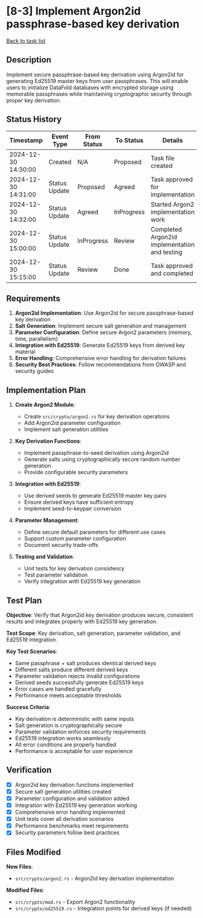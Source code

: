 # [8-3] Implement Argon2id passphrase-based key derivation

[Back to task list](./tasks.md)

## Description

Implement secure passphrase-based key derivation using Argon2id for generating Ed25519 master keys from user passphrases. This will enable users to initialize DataFold databases with encrypted storage using memorable passphrases while maintaining cryptographic security through proper key derivation.

## Status History

| Timestamp | Event Type | From Status | To Status | Details | User |
|-----------|------------|-------------|-----------|---------|------|
| 2024-12-30 14:30:00 | Created | N/A | Proposed | Task file created | AI Agent |
| 2024-12-30 14:31:00 | Status Update | Proposed | Agreed | Task approved for implementation | tomtang |
| 2024-12-30 14:32:00 | Status Update | Agreed | InProgress | Started Argon2 implementation work | AI Agent |
| 2024-12-30 15:00:00 | Status Update | InProgress | Review | Completed Argon2id implementation and testing | AI Agent |
| 2024-12-30 15:15:00 | Status Update | Review | Done | Task approved and completed | tomtang |

## Requirements

1. **Argon2id Implementation**: Use Argon2id for secure passphrase-based key derivation
2. **Salt Generation**: Implement secure salt generation and management
3. **Parameter Configuration**: Define secure Argon2 parameters (memory, time, parallelism)
4. **Integration with Ed25519**: Generate Ed25519 keys from derived key material
5. **Error Handling**: Comprehensive error handling for derivation failures
6. **Security Best Practices**: Follow recommendations from OWASP and security guides

## Implementation Plan

1. **Create Argon2 Module**:
   - Create `src/crypto/argon2.rs` for key derivation operations
   - Add Argon2id parameter configuration
   - Implement salt generation utilities

2. **Key Derivation Functions**:
   - Implement passphrase-to-seed derivation using Argon2id
   - Generate salts using cryptographically secure random number generation
   - Provide configurable security parameters

3. **Integration with Ed25519**:
   - Use derived seeds to generate Ed25519 master key pairs
   - Ensure derived keys have sufficient entropy
   - Implement seed-to-keypair conversion

4. **Parameter Management**:
   - Define secure default parameters for different use cases
   - Support custom parameter configuration
   - Document security trade-offs

5. **Testing and Validation**:
   - Unit tests for key derivation consistency
   - Test parameter validation
   - Verify integration with Ed25519 key generation

## Test Plan

**Objective**: Verify that Argon2id key derivation produces secure, consistent results and integrates properly with Ed25519 key generation.

**Test Scope**: Key derivation, salt generation, parameter validation, and Ed25519 integration.

**Key Test Scenarios**:
- Same passphrase + salt produces identical derived keys
- Different salts produce different derived keys
- Parameter validation rejects invalid configurations
- Derived seeds successfully generate Ed25519 keys
- Error cases are handled gracefully
- Performance meets acceptable thresholds

**Success Criteria**:
- Key derivation is deterministic with same inputs
- Salt generation is cryptographically secure
- Parameter validation enforces security requirements
- Ed25519 integration works seamlessly
- All error conditions are properly handled
- Performance is acceptable for user experience

## Verification

- [x] Argon2id key derivation functions implemented
- [x] Secure salt generation utilities created
- [x] Parameter configuration and validation added
- [x] Integration with Ed25519 key generation working
- [x] Comprehensive error handling implemented
- [x] Unit tests cover all derivation scenarios
- [x] Performance benchmarks meet requirements
- [x] Security parameters follow best practices

## Files Modified

**New Files**:
- `src/crypto/argon2.rs` - Argon2id key derivation implementation

**Modified Files**:
- `src/crypto/mod.rs` - Export Argon2 functionality
- `src/crypto/ed25519.rs` - Integration points for derived keys (if needed) 